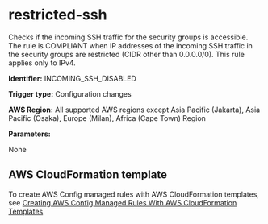 # restricted\-ssh<a name="restricted-ssh"></a>

Checks if the incoming SSH traffic for the security groups is accessible\. The rule is COMPLIANT when IP addresses of the incoming SSH traffic in the security groups are restricted \(CIDR other than 0\.0\.0\.0/0\)\. This rule applies only to IPv4\.

**Identifier:** INCOMING\_SSH\_DISABLED

**Trigger type:** Configuration changes

**AWS Region:** All supported AWS regions except Asia Pacific \(Jakarta\), Asia Pacific \(Osaka\), Europe \(Milan\), Africa \(Cape Town\) Region

**Parameters:**

None  

## AWS CloudFormation template<a name="w79aac11c32c17b7d351c15"></a>

To create AWS Config managed rules with AWS CloudFormation templates, see [Creating AWS Config Managed Rules With AWS CloudFormation Templates](aws-config-managed-rules-cloudformation-templates.md)\.